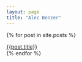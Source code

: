 ```yaml
---
layout: page
title: "Alec Benzer"
---
```

{% for post in site.posts %}
  <div class="post-div"><a href="{{post.url}}">{{post.title}}</a></div>
{% endfor %}
